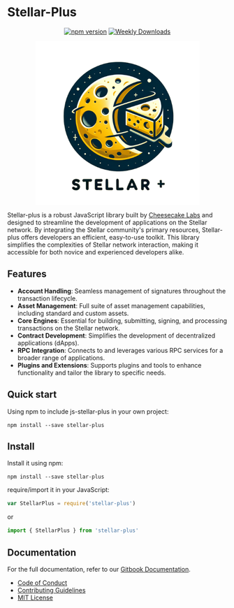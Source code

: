 # Stellar-Plus

<p align="center">
  <a href="https://badge.fury.io/js/stellar-plus"><img src="https://badge.fury.io/js/stellar-plus.svg" alt="npm version" height="18"></a>
  <a href="https://www.npmjs.com/package/stellar-sdk">
    <img alt="Weekly Downloads" src="https://img.shields.io/npm/dw/stellar-plus" />
  </a>
</p>

<figure>
  <picture>
    <source srcset="docs/.gitbook/assets/logo2.png" media="(prefers-color-scheme: dark)">
    <img src="docs/.gitbook/assets/logo2.png" alt="" width="375" style="display: block; margin: 0 auto;">
  </picture>
  <figcaption></figcaption>
</figure>

Stellar-plus is a robust JavaScript library built by [Cheesecake Labs](./) and designed to streamline the development of applications on the Stellar network. By integrating the Stellar community's primary resources, Stellar-plus offers developers an efficient, easy-to-use toolkit. This library simplifies the complexities of Stellar network interaction, making it accessible for both novice and experienced developers alike.

## Features

- **Account Handling**: Seamless management of signatures throughout the transaction lifecycle.
- **Asset Management**: Full suite of asset management capabilities, including standard and custom assets.
- **Core Engines**: Essential for building, submitting, signing, and processing transactions on the Stellar network.
- **Contract Development**: Simplifies the development of decentralized applications (dApps).
- **RPC Integration**: Connects to and leverages various RPC services for a broader range of applications.
- **Plugins and Extensions**: Supports plugins and tools to enhance functionality and tailor the library to specific needs.

## Quick start

Using npm to include js-stellar-plus in your own project:

```shell
npm install --save stellar-plus
```

## Install

Install it using npm:

```shell
npm install --save stellar-plus
```

require/import it in your JavaScript:

```js
var StellarPlus = require('stellar-plus')
```

or

```js
import { StellarPlus } from 'stellar-plus'
```

## Documentation

For the full documentation, refer to our [Gitbook Documentation](https://cheesecake-labs.gitbook.io/stellar-plus/?utm_source=github&utm_medium=codigo-fonte).

- [Code of Conduct](https://github.com/cheesecakelabs/stellar-plus/blob/main/CODE_OF_CONDUCT.md)
- [Contributing Guidelines](https://github.com/cheesecakelabs/stellar-plus/blob/main/CONTRIBUTING.md)
- [MIT License](https://github.com/cheesecakelabs/stellar-plus/blob/main/LICENSE)
